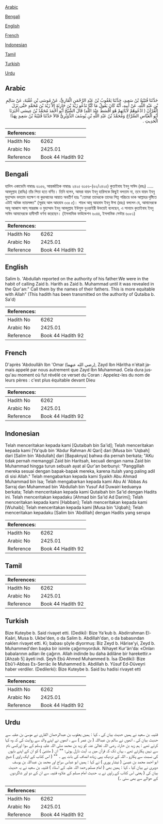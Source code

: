 [Arabic](#arabic)

[Bengali](#bengali)

[English](#english)

[French](#french)

[Indonesian](#indonesian)

[Tamil](#tamil)

[Turkish](#turkish)

[Urdu](#urdu)

## Arabic


<div dir="rtl" lang="ar" style={{fontSize:'larger',backgroundColor:'#f8f9fa',padding:20}}>
حَدَّثَنَا قُتَيْبَةُ بْنُ سَعِيدٍ، حَدَّثَنَا يَعْقُوبُ بْنُ عَبْدِ الرَّحْمَنِ الْقَارِيُّ، عَنْ مُوسَى بْنِ عُقْبَةَ، عَنْ سَالِمِ بْنِ عَبْدِ اللَّهِ، عَنْ أَبِيهِ، أَنَّهُ كَانَ يَقُولُ مَا كُنَّا نَدْعُو زَيْدَ بْنَ حَارِثَةَ إِلاَّ زَيْدَ بْنَ مُحَمَّدٍ حَتَّى نَزَلَ الْقُرْآنُ ‏(‏ ادْعُوهُمْ لآبَائِهِمْ هُوَ أَقْسَطُ عِنْدَ اللَّهِ‏)‏ قَالَ الشَّيْخُ أَبُو أَحْمَدَ مُحَمَّدُ بْنُ عِيسَى أَخْبَرَنَا أَبُو الْعَبَّاسِ السَّرَّاجُ وَمُحَمَّدُ بْنُ عَبْدِ اللَّهِ بْنِ يُوسُفَ الدُّوَيْرِيُّ قَالاَ حَدَّثَنَا قُتَيْبَةُ بْنُ سَعِيدٍ بِهَذَا الْحَدِيثِ ‏.‏
</div>
<div style={{backgroundColor:'#f8f9fa',padding:20, marginBottom: 10}}><table> <thead> <tr> <th>References:</th> <th></th> </tr> </thead> <tbody><tr><td>Hadith No</td><td>6262</td></tr><tr><td>Arabic No</td><td>2425.01</td></tr><tr><td>Reference</td><td>Book 44 Hadith 92</td></tr></tbody></table></div>

## Bengali


<div dir="ltr" lang="bn" style={{fontSize:'larger',backgroundColor:'#f8f9fa',padding:20}}>
হাদিস একাডেমি নাম্বারঃ ৬১৫৬, আন্তর্জাতিক নাম্বারঃ ২৪২৫ ৬১৫৬-(৬২/২৪২৫) কুতাইবাহ ইবনু সাঈদ (রহঃ) ..... আবদুল্লাহ (রাযিঃ) তাঁর পিতা হতে বর্ণিত। তিনি বলেন, আমরা যায়দ ইবনু হারিসকে কিছুই বলতাম না, তবে যায়দ ইবনু মুহাম্মাদ বলতাম যতক্ষণ না কুরআনের আয়াত অবতীর্ণ হয়ঃ "তোমরা তাদেরকে তাদের পিতৃ পরিচয়ে ডাক আল্লাহর দৃষ্টিতে এটাই অধিক ন্যায়সঙ্গত" (সূরাহ আল আহযাব ৩৩ঃ ৫)। শায়খ আবূ আহমাদ ইবনু ঈসা (রহঃ) বললেন যে, আমাদেরকে আবূ আব্বাস আস্ সাররাজ ও মুহাম্মাদ ইবনু আবদুল্লাহ ইউসুফ দুওয়াইরী উভয়েই বলেছেন, এ সানাদে কুতাইবাহ ইবনু সাঈদ আমাদেরকে হাদীসটি বর্ণনা করেছেন। (ইসলামিক ফাউন্ডেশন ৬০৪৪, ইসলামিক সেন্টার ৬০৮১)
</div>
<div style={{backgroundColor:'#f8f9fa',padding:20, marginBottom: 10}}><table> <thead> <tr> <th>References:</th> <th></th> </tr> </thead> <tbody><tr><td>Hadith No</td><td>6262</td></tr><tr><td>Arabic No</td><td>2425.01</td></tr><tr><td>Reference</td><td>Book 44 Hadith 92</td></tr></tbody></table></div>

## English


<div dir="ltr" lang="en" style={{fontSize:'larger',backgroundColor:'#f8f9fa',padding:20}}>
Salim b. 'Abdullah reported on the authority of his father:We were in the habit of calling Zaid b. Harith as Zaid b. Muhammad until it was revealed in the Qur'an:" Call them by the names of their fathers. This is more equitable with Allah" (This hadith has been transmitted on the authority of Qutaiba b. Sa'd)
</div>
<div style={{backgroundColor:'#f8f9fa',padding:20, marginBottom: 10}}><table> <thead> <tr> <th>References:</th> <th></th> </tr> </thead> <tbody><tr><td>Hadith No</td><td>6262</td></tr><tr><td>Arabic No</td><td>2425.01</td></tr><tr><td>Reference</td><td>Book 44 Hadith 92</td></tr></tbody></table></div>

## French


<div dir="ltr" lang="fr" style={{fontSize:'larger',backgroundColor:'#f8f9fa',padding:20}}>
D'après 'Abdoullâh Ibn 'Omar (رضي الله عنهما), Zayd Ibn Hâritha n'était jamais appelé par nous autrement que Zayd Ibn Muhammad. Cela dura jusqu'au moment où fut révélé ce verset du Coran : Appelez-les du nom de leurs pères : c'est plus équitable devant Dieu
</div>
<div style={{backgroundColor:'#f8f9fa',padding:20, marginBottom: 10}}><table> <thead> <tr> <th>References:</th> <th></th> </tr> </thead> <tbody><tr><td>Hadith No</td><td>6262</td></tr><tr><td>Arabic No</td><td>2425.01</td></tr><tr><td>Reference</td><td>Book 44 Hadith 92</td></tr></tbody></table></div>

## Indonesian


<div dir="ltr" lang="id" style={{fontSize:'larger',backgroundColor:'#f8f9fa',padding:20}}>
Telah menceritakan kepada kami [Qutaibah bin Sa'id]; Telah menceritakan kepada kami [Ya'qub bin 'Abdur Rahman Al Qari] dari [Musa bin 'Uqbah] dari [Salim bin 'Abdullah] dari [Bapaknya] bahwa dia pernah berkata; "AKu tidak pernah memanggil Zaid bin Haritsah, kecuali dengan nama Zaid bin Muhammad hingga turun sebuah ayat al Qur'an berbunyi: "Panggillah mereka sesuai dengan bapak-bapak mereka, karena itulah yang paling adil di sisi Allah." Telah mengabarkan kepada kami Syaikh Abu Ahmad Muhammad bin Isa; Telah mengabarkan kepada kami Abu Al 'Abbas As Sarraj dan Muhammad bin 'Abdullah bin Yusuf Ad Duwairi keduanya berkata; Telah menceritakan kepada kami Qutaibah bin Sa'id dengan Hadits ini. Telah menceritakan kepadaku [Ahmad bin Sa'id Ad Darimi]; Telah menceritakan kepada kami [Habban]; Telah menceritakan kepada kami [Wuhaib]; Telah menceritakan kepada kami [Musa bin 'Uqbah]; Telah menceritakan kepadaku [Salim bin 'Abdillah] dengan Hadits yang serupa
</div>
<div style={{backgroundColor:'#f8f9fa',padding:20, marginBottom: 10}}><table> <thead> <tr> <th>References:</th> <th></th> </tr> </thead> <tbody><tr><td>Hadith No</td><td>6262</td></tr><tr><td>Arabic No</td><td>2425.01</td></tr><tr><td>Reference</td><td>Book 44 Hadith 92</td></tr></tbody></table></div>

## Tamil


<div dir="ltr" lang="ta" style={{fontSize:'larger',backgroundColor:'#f8f9fa',padding:20}}>

</div>
<div style={{backgroundColor:'#f8f9fa',padding:20, marginBottom: 10}}><table> <thead> <tr> <th>References:</th> <th></th> </tr> </thead> <tbody><tr><td>Hadith No</td><td>6262</td></tr><tr><td>Arabic No</td><td>2425.01</td></tr><tr><td>Reference</td><td>Book 44 Hadith 92</td></tr></tbody></table></div>

## Turkish


<div dir="ltr" lang="tr" style={{fontSize:'larger',backgroundColor:'#f8f9fa',padding:20}}>
Bize Kuteybe b. Said rivayet etti. (Dediki): Bize Ya'kub b. Abdirrahman El-Kaâri, Musa b. Ukbe'den, o da Salim b. Abdillah'dan, o da babasından naklen rivayet etti. Ki; babası şöyle diyormuş: Biz Zeyd b. Hârise'yi, Zeyd b. Muhammed'den başka bir isimle çağırmıyorduk. Nihayet Kur'ân'da: «Onları babalarının adları ile çağırın. Allah indinde bu daha âdilâne bir harekettir.» [Ahzab 5] âyeti indi. Şeyh Ebû Ahmed Muhammed b. İsa (Dediki): Bize Ebû'l-Abbas Es-Serrâc ile Muhammed b. Abdillah b. Yûsuf Ed-Düveyri haber verdiler. (Dedilerki): Bize Kuteybe b. Said bu hadisi rivayet etti
</div>
<div style={{backgroundColor:'#f8f9fa',padding:20, marginBottom: 10}}><table> <thead> <tr> <th>References:</th> <th></th> </tr> </thead> <tbody><tr><td>Hadith No</td><td>6262</td></tr><tr><td>Arabic No</td><td>2425.01</td></tr><tr><td>Reference</td><td>Book 44 Hadith 92</td></tr></tbody></table></div>

## Urdu


<div dir="rtl" lang="ur" style={{fontSize:'larger',backgroundColor:'#f8f9fa',padding:20}}>
قتیبہ بن سعید نے ہمیں حدیث بیان کی ، کہا : ہمیں یعقوب بن عبدالرحمان القاری نے موسیٰ بن عقبہ سے حدیث بیان کی ، انھوں نے سالم بن عبداللہ ( بن عمر ) سے ، انھوں نے اپنے والد سے روایت کی کہ وہ کہا کرتے تھے : ہم زید بن حارثہ رضی اللہ تعالیٰ عنہ کو زید بن محمد صلی اللہ علیہ وسلم کے سوا اورکسی نام سے نہیں پکارتے تھے ، یہاں تک کہ قرآن میں یہ آیت نازل ہوئی؛ "" ان ( متنبیٰ ) کو ان کے اپنے باپوں کی نسبت سے پکارو ، اللہ کے نزدیک یہی زیادہ انصاف کی بات ہے ۔ "" ( اس کتاب کے ایک راوی ) شیخ ابو احمد محمد بن عیسیٰ ( نیشار پوری ) نے کہا : ہمیں ابو عباس سراج اور محمد بن عبداللہ بن یوسف دویری نے بیان کیا ، کہا : ہمیں بھی ( امام مسلم رحمۃ اللہ علیہ کے استاد ) قتیبہ بن سعید نے یہ حدیث بیان کی ( یعنی اس کتاب کے راوی نے یہ حدیث امام مسلم کے علاوہ قتیبہ سے ان کے دو اور شاگردوں کے حوالے سے بھی سنی ۔)
</div>
<div style={{backgroundColor:'#f8f9fa',padding:20, marginBottom: 10}}><table> <thead> <tr> <th>References:</th> <th></th> </tr> </thead> <tbody><tr><td>Hadith No</td><td>6262</td></tr><tr><td>Arabic No</td><td>2425.01</td></tr><tr><td>Reference</td><td>Book 44 Hadith 92</td></tr></tbody></table></div>